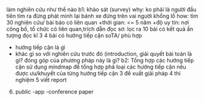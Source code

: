 làm nghiên cứu như thế nào
b1: khảo sát (survey)
why:
ko phải là người đầu tiên tìm ra
đừng phát minh lại bánh xe
đứng trên vai người khổng lồ
how: 
tìm 30 nghiên cứu/ bài báo có liên quan
+thời gian: <= 5 năm
+độ uy tín: nơi công bố, tổ chức có liên quan,trích dẫn
đọc sơ: lọc ra 10 bài có kết quả ấn tượng
đọc kĩ 3 4 bài có hướng tiếp cận soTA/ phù hợp
+ hướng tiếp cận là gì
+ khác gì so với nghiên cứu trước đó (introduction, giải quyết bài toán là gì? 
đóng góp của phương pháp này là gì?
b2: Tổng hợp các hướng tiếp cận
sử dụng mindmap để tổng hợp
phâ loại các hướng tiếp cận
nêu được ưu/khuyết của từng hướng tiếp cận
3 đề xuất giải pháp
4 thí nghiệm
5 viết report
6. public -app
-conference paper 

